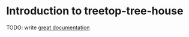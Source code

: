 # Introduction to treetop-tree-house

TODO: write [great documentation](http://jacobian.org/writing/what-to-write/)
